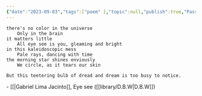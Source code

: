```yaml
---
{"date":"2023-09-03","tags":["poem" ],"topic":null,"publish":true,"PassFrontmatter":true}
---
```


```elite
there's no color in the universe
	Only in the brain
it matters little
	All eye see is you, gleaming and bright
in this kaleidoscopic mess
	Pale rays, dancing with time
the morning star shines enviously
	We circle, as it tears our skin

But this teetering bulb of dread and dream is too busy to notice.
```
\- [[\|Gabriel Lima Jacinto]], Eye see ([[library/D.B.W\|D.B.W]])